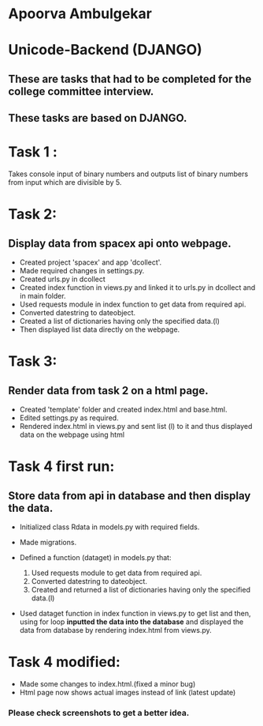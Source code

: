 # Apoorva Ambulgekar

# Unicode-Backend (DJANGO)
## These are tasks that had to be completed for the college committee interview.
## These tasks are based on DJANGO.

# Task 1 :
Takes console input of binary numbers and outputs list of binary numbers from input which are divisible by 5.


# Task 2:
## Display data from spacex api onto webpage.

- Created project 'spacex' and app 'dcollect'.
- Made required changes in settings.py.
- Created urls.py in dcollect 
- Created index function in views.py and linked it to urls.py in dcollect and in main folder.
- Used requests module in index function to get data from required api. 
- Converted datestring to dateobject.
- Created a list of dictionaries having only the specified data.(l)
- Then displayed list data directly on the webpage.


# Task 3:
## Render data from task 2 on a html page.
- Created 'template' folder and created index.html and base.html.
- Edited settings.py as required.
- Rendered index.html in views.py and sent list (l) to it
and thus displayed data on the webpage using html



# Task 4 first run:
## Store data from api in database and then display the data.
- Initialized class Rdata in models.py with required fields.
- Made migrations.
- Defined a function (dataget) in models.py that:
	1. Used requests module to get data from required api. 
	2. Converted datestring to dateobject.
	3. Created and returned a list of dictionaries having only the specified data.(l)

- Used dataget function in index function in views.py to get list and then,
using for loop  **inputted the data into the database** and displayed the data from database by rendering index.html from views.py.



# Task 4 modified:
- Made some changes to index.html.(fixed a minor bug)
- Html page now shows actual images instead of link (latest update)

### Please check screenshots to get a better idea.
